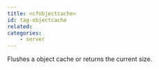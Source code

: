 ```yaml
---
title: <cfobjectcache>
id: tag-objectcache
related:
categories:
	- server
---
```


Flushes a object cache or returns the current size.